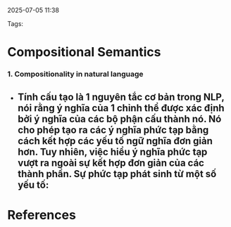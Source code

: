 2025-07-05 11:38


Tags:

# Compositional Semantics
### 1. Compositionality in natural language 
- Tính cấu tạo là 1 nguyên tắc cơ bản trong NLP, nói rằng ý nghĩa của 1 chỉnh thể được xác định bởi ý nghĩa của các bộ phận cấu thành nó. Nó cho phép tạo ra các ý nghĩa phức tạp bằng cách kết hợp các yếu tố ngữ nghĩa đơn giản hơn. Tuy nhiên, việc hiểu ý nghĩa phức tạp vượt ra ngoài sự kết hợp đơn giản của các thành phần. Sự phức tạp phát sinh từ một số yếu tố:
	- 


# References

